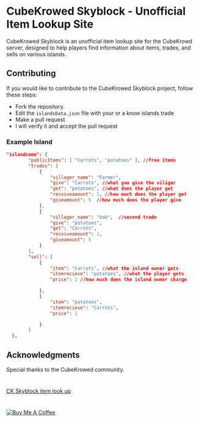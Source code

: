 
# CubeKrowed Skyblock - Unofficial Item Lookup Site

  

CubeKrowed Skyblock is an unofficial item lookup site for the CubeKrowd server, designed to help players find information about items, trades, and sells on various islands.

  

## Contributing


If you would like to contribute to the CubeKrowed Skyblock project, follow these steps:

 - Fork the repository.
  - Edit the `islandsData.json` file with your or a know islands trade
  - Make a pull request
  - I will verify it and accept the pull request

### Example Island

```json
"islandname": {
        "publicItems": [ "Carrots", "potatoes" ], //free items
        "trades": [
            {
                "villager_name": "Farmer",
                "give": "Carrots", //what you give the viliger
                "get": "potatoes", //what does the player get
                "receiveamount": 1, //how much does the player get
                "giveamount": 5  //how much does the player give
            },
            {
                "villager_name": "bob",  //second trade
                "give": "potatoes",
                "get": "Carrots",
                "receiveamount": 1,
                "giveamount": 5
            }
        ],
        "sell": [
            {
                "item": "Carrots", //what the island owner gets
                "itemrecieve": "potatoes", //what the player gets
                "price": 1 //how much does the island owner charge

            },
            {
                "item": "potatoes",
                "itemrecieve": "Carrots",
                "price": 1

            }
        ]
  },

```

## Acknowledgments
Special thanks to the CubeKrowed community.



#
[CK Skyblock item look up](https://ckskyblock.michaelparker.tech/)
#
[![Buy Me A Coffee](https://www.buymeacoffee.com/assets/img/custom_images/orange_img.png)](https://www.buymeacoffee.com/Michaelrbparker)



